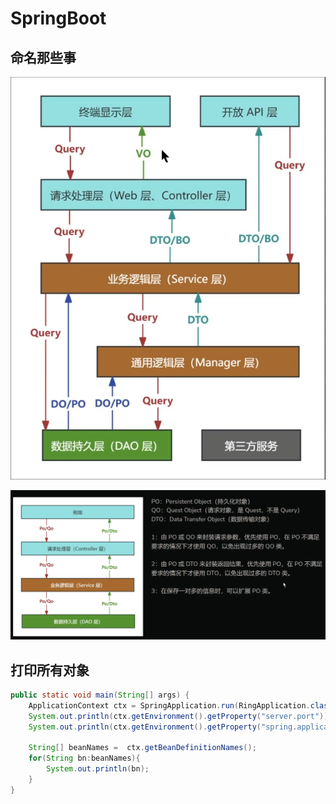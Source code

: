 # SpringBoot
## 命名那些事
![阿里命名](ali-names.png)

![简化后命名](simple-name.png)

## 打印所有对象
```java
public static void main(String[] args) {
    ApplicationContext ctx = SpringApplication.run(RingApplication.class, args);
    System.out.println(ctx.getEnvironment().getProperty("server.port"));
    System.out.println(ctx.getEnvironment().getProperty("spring.application.name"));

    String[] beanNames =  ctx.getBeanDefinitionNames();
    for(String bn:beanNames){
        System.out.println(bn);
    }
}
```